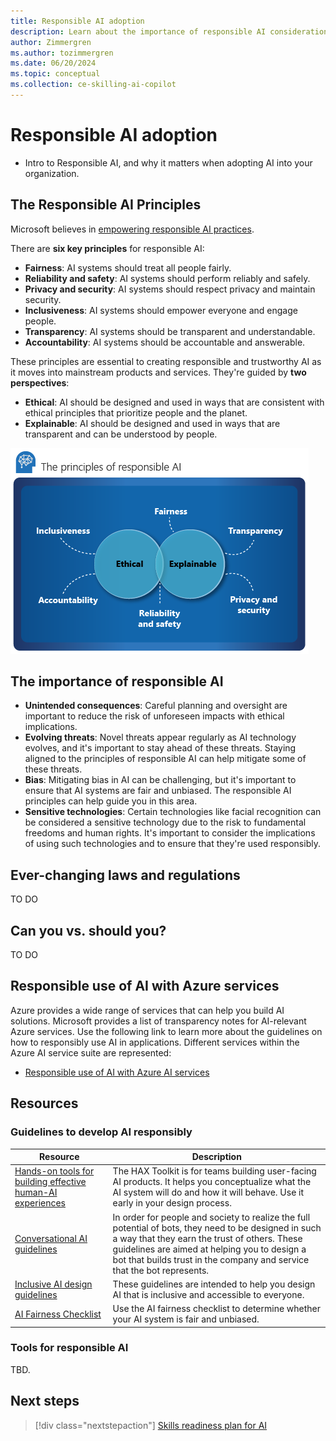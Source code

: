 ```yaml
---
title: Responsible AI adoption
description: Learn about the importance of responsible AI considerations when adopting AI on Azure in your organization.
author: Zimmergren
ms.author: tozimmergren
ms.date: 06/20/2024
ms.topic: conceptual
ms.collection: ce-skilling-ai-copilot
---
```


# Responsible AI adoption

- Intro to Responsible AI, and why it matters when adopting AI into your organization.

## The Responsible AI Principles

Microsoft believes in [empowering responsible AI practices](https://www.microsoft.com/ai/responsible-ai).

There are **six key principles** for responsible AI:

- **Fairness**: AI systems should treat all people fairly.
- **Reliability and safety**: AI systems should perform reliably and safely.
- **Privacy and security**: AI systems should respect privacy and maintain security.
- **Inclusiveness**: AI systems should empower everyone and engage people.
- **Transparency**: AI systems should be transparent and understandable.
- **Accountability**: AI systems should be accountable and answerable.

 These principles are essential to creating responsible and trustworthy AI as it moves into mainstream products and services. They're guided by **two perspectives**:

- **Ethical**: AI should be designed and used in ways that are consistent with ethical principles that prioritize people and the planet.
- **Explainable**: AI should be designed and used in ways that are transparent and can be understood by people.

![Responsible AI Principles](./media/responsible-ai.png)

## The importance of responsible AI

- **Unintended consequences**: Careful planning and oversight are important to reduce the risk of unforeseen impacts with ethical implications.
- **Evolving threats**: Novel threats appear regularly as AI technology evolves, and it's important to stay ahead of these threats. Staying aligned to the principles of responsible AI can help mitigate some of these threats.
- **Bias**: Mitigating bias in AI can be challenging, but it's important to ensure that AI systems are fair and unbiased. The responsible AI principles can help guide you in this area.
- **Sensitive technologies**: Certain technologies like facial recognition can be considered a sensitive technology due to the risk to fundamental freedoms and human rights. It's important to consider the implications of using such technologies and to ensure that they're used responsibly.

## Ever-changing laws and regulations

TO DO

## Can you vs. should you?

TO DO

## Responsible use of AI with Azure services

Azure provides a wide range of services that can help you build AI solutions. Microsoft provides a list of transparency notes for AI-relevant Azure services. Use the following link to learn more about the guidelines on how to responsibly use AI in applications. Different services within the Azure AI service suite are represented:

- [Responsible use of AI with Azure AI services](/azure/ai-services/responsible-use-of-ai-overview)

## Resources

### Guidelines to develop AI responsibly

|Resource|Description|
|--------|-----------|
|[Hands-on tools for building effective human-AI experiences](https://www.microsoft.com/haxtoolkit/)|The HAX Toolkit is for teams building user-facing AI products. It helps you conceptualize what the AI system will do and how it will behave. Use it early in your design process.|
|[Conversational AI guidelines](https://www.microsoft.com/research/uploads/prod/2018/11/Bot_Guidelines_Nov_2018.pdf)|In order for people and society to realize the full potential of bots, they need to be designed in such a way that they earn the trust of others. These guidelines are aimed at helping you to design a bot that builds trust in the company and service that the bot represents.|
|[Inclusive AI design guidelines](https://inclusive.microsoft.design/tools-and-activities/InPursuitofInclusiveAI.pdf)|These guidelines are intended to help you design AI that is inclusive and accessible to everyone.|
|[AI Fairness Checklist](https://query.prod.cms.rt.microsoft.com/cms/api/am/binary/RE4t6dA)|Use the AI fairness checklist to determine whether your AI system is fair and unbiased.|

### Tools for responsible AI

TBD.

## Next steps

> [!div class="nextstepaction"]
> [Skills readiness plan for AI](./skills-readiness-ai.md)
